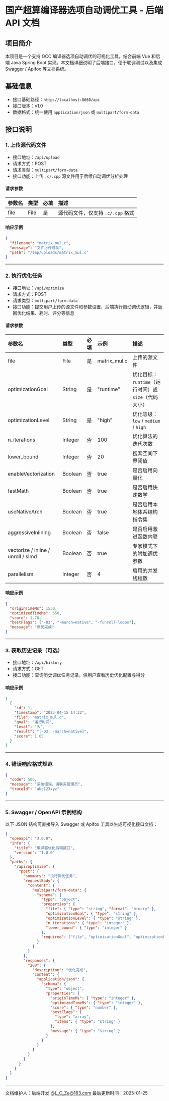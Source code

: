 # 国产超算编译器选项自动调优工具 - 后端 API 文档

## 项目简介

本项目是一个支持 GCC 编译器选项自动调优的可视化工具，结合前端 Vue 和后端 Java Spring Boot 实现。本文档详细说明了后端接口，便于联调测试以及集成 Swagger / Apifox 等文档系统。

## 基础信息

- 接口基础路径：`http://localhost:8080/api`
- 接口版本：v1.0
- 数据格式：统一使用 `application/json` 或 `multipart/form-data`


## 接口说明

### 1. 上传源代码文件

- 接口地址：`/api/upload`
- 请求方式：POST
- 请求类型：`multipart/form-data`
- 接口功能：上传 `.c/.cpp` 源文件用于后续自动调优分析处理


#### 请求参数

| 参数名 | 类型 | 必填 | 描述 |
| :-- | :-- | :-- | :-- |
| file | File | 是 | 源代码文件，仅支持 `.c/.cpp` 格式 |

#### 响应示例

```json
{
  "filename": "matrix_mul.c",
  "message": "文件上传成功",
  "path": "/tmp/uploads/matrix_mul.c"
}
```


---

### 2. 执行优化任务

- 接口地址：`/api/optimize`
- 请求方式：POST
- 请求类型：`multipart/form-data`
- 接口功能：提交用户上传的源文件和参数设置，后端执行自动调优逻辑，并返回优化结果、耗时、评分等信息


#### 请求参数

| 参数名 | 类型 | 必填 | 示例 | 描述 |
| :-- | :-- | :-- | :-- | :-- |
| file | File | 是 | matrix_mul.c | 上传的源文件 |
| optimizationGoal | String | 是 | "runtime" | 优化目标：`runtime`（运行时间）或 `size`（代码大小） |
| optimizationLevel | String | 是 | "high" | 优化等级：`low` / `medium` / `high` |
| n_iterations | Integer | 否 | 100 | 优化算法的迭代次数 |
| lower_bound | Integer | 否 | 20 | 搜索空间下界阈值 |
| enableVectorization | Boolean | 否 | true | 是否启用向量化 |
| fastMath | Boolean | 否 | true | 是否启用快速数学 |
| useNativeArch | Boolean | 否 | true | 是否启用本地体系结构指令集 |
| aggressiveInlining | Boolean | 否 | false | 是否启用激进函数内联 |
| vectorize / inline / unroll / simd | Boolean | 否 | true | 专家模式下的附加调优参数 |
| parallelism | Integer | 否 | 4 | 启用的并发线程数 |

#### 响应示例

```json
{
  "originTimeMs": 1530,
  "optimizedTimeMs": 650,
  "score": 1.78,
  "bestFlags": ["-O3", "-march=native", "-funroll-loops"],
  "message": "调优完成"
}
```


---

### 3. 获取历史记录（可选）

- 接口地址：`/api/history`
- 请求方式：GET
- 接口功能：查询历史调优任务记录，供用户查看历史优化配置与得分


#### 响应示例

```json
[
  {
    "id": 1,
    "timestamp": "2023-04-15 14:32",
    "file": "matrix_mul.c",
    "goal": "运行时间",
    "level": "大",
    "result": "[-O3, -march=native]",
    "score": 1.65
  }
]
```


---

### 4. 错误响应格式规范

```json
{
  "code": 500,
  "message": "系统错误，请联系管理员",
  "traceId": "abc123xyz"
}
```


---

### 5. Swagger / OpenAPI 示例结构

以下 JSON 结构可直接导入 Swagger 或 Apifox 工具以生成可视化接口文档：

```json
{
  "openapi": "3.0.0",
  "info": {
    "title": "编译器优化后端接口",
    "version": "1.0.0"
  },
  "paths": {
    "/api/optimize": {
      "post": {
        "summary": "执行调优任务",
        "requestBody": {
          "content": {
            "multipart/form-data": {
              "schema": {
                "type": "object",
                "properties": {
                  "file": { "type": "string", "format": "binary" },
                  "optimizationGoal": { "type": "string" },
                  "optimizationLevel": { "type": "string" },
                  "n_iterations": { "type": "integer" },
                  "lower_bound": { "type": "integer" }
                },
                "required": ["file", "optimizationGoal", "optimizationLevel"]
              }
            }
          }
        },
        "responses": {
          "200": {
            "description": "优化完成",
            "content": {
              "application/json": {
                "schema": {
                  "type": "object",
                  "properties": {
                    "originTimeMs": { "type": "integer" },
                    "optimizedTimeMs": { "type": "integer" },
                    "score": { "type": "number" },
                    "bestFlags": {
                      "type": "array",
                      "items": { "type": "string" }
                    },
                    "message": { "type": "string" }
                  }
                }
              }
            }
          }
        }
      }
    }
  }
}
```


---

文档维护人：后端开发 @L_C_Ze@163.com
最后更新时间：2025-01-25

